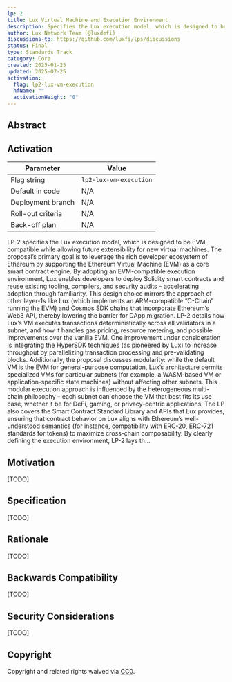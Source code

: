 ```yaml
---
lp: 2
title: Lux Virtual Machine and Execution Environment
description: Specifies the Lux execution model, which is designed to be EVM-compatible while allowing future extensibility for new virtual machines.
author: Lux Network Team (@luxdefi)
discussions-to: https://github.com/luxfi/lps/discussions
status: Final
type: Standards Track
category: Core
created: 2025-01-25
updated: 2025-07-25
activation:
  flag: lp2-lux-vm-execution
  hfName: ""
  activationHeight: "0"
---
```


## Abstract

## Activation

| Parameter          | Value                                           |
|--------------------|-------------------------------------------------|
| Flag string        | `lp2-lux-vm-execution`                          |
| Default in code    | N/A                                             |
| Deployment branch  | N/A                                             |
| Roll-out criteria  | N/A                                             |
| Back-off plan      | N/A                                             |

LP-2 specifies the Lux execution model, which is designed to be EVM-compatible while allowing future extensibility for new virtual machines. The proposal’s primary goal is to leverage the rich developer ecosystem of Ethereum by supporting the Ethereum Virtual Machine (EVM) as a core smart contract engine. By adopting an EVM-compatible execution environment, Lux enables developers to deploy Solidity smart contracts and reuse existing tooling, compilers, and security audits – accelerating adoption through familiarity. This design choice mirrors the approach of other layer-1s like Lux (which implements an ARM-compatible “C-Chain” running the EVM) and Cosmos SDK chains that incorporate Ethereum’s Web3 API, thereby lowering the barrier for DApp migration. LP-2 details how Lux’s VM executes transactions deterministically across all validators in a subnet, and how it handles gas pricing, resource metering, and possible improvements over the vanilla EVM. One improvement under consideration is integrating the HyperSDK techniques (as pioneered by Lux) to increase throughput by parallelizing transaction processing and pre-validating blocks. Additionally, the proposal discusses modularity: while the default VM is the EVM for general-purpose computation, Lux’s architecture permits specialized VMs for particular subnets (for example, a WASM-based VM or application-specific state machines) without affecting other subnets. This modular execution approach is influenced by the heterogeneous multi-chain philosophy – each subnet can choose the VM that best fits its use case, whether it be for DeFi, gaming, or privacy-centric applications. The LP also covers the Smart Contract Standard Library and APIs that Lux provides, ensuring that contract behavior on Lux aligns with Ethereum’s well-understood semantics (for instance, compatibility with ERC-20, ERC-721 standards for tokens) to maximize cross-chain composability. By clearly defining the execution environment, LP-2 lays th...

## Motivation

[TODO]

## Specification

[TODO]

## Rationale

[TODO]

## Backwards Compatibility

[TODO]

## Security Considerations

[TODO]

## Copyright

Copyright and related rights waived via [CC0](../LICENSE.md).